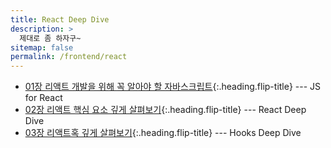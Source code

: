 ```yaml
---
title: React Deep Dive
description: >
  제대로 좀 하자구~
sitemap: false
permalink: /frontend/react
---
```


- [01장 리액트 개발을 위해 꼭 알아야 할 자바스크립트]{:.heading.flip-title} --- JS for React
- [02장 리액트 핵심 요소 깊게 살펴보기]{:.heading.flip-title} --- React Deep Dive
- [03장 리액트혹 깊게 살펴보기]{:.heading.flip-title} --- Hooks Deep Dive

[01장 리액트 개발을 위해 꼭 알아야 할 자바스크립트]: ./_posts/2024-07-15-JS.md
[02장 리액트 핵심 요소 깊게 살펴보기]: ./_posts/2024-09-02-react.md
[03장 리액트혹 깊게 살펴보기]: ./_posts/2024-09-23-hooks.md
